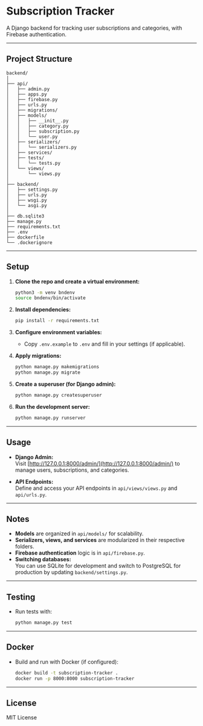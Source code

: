 # Subscription Tracker

A Django backend for tracking user subscriptions and categories, with Firebase authentication.

---

## Project Structure

```
backend/
│
├── api/
│   ├── admin.py
│   ├── apps.py
│   ├── firebase.py
│   ├── urls.py
│   ├── migrations/
│   ├── models/
│   │   ├── __init__.py
│   │   ├── category.py
│   │   ├── subscription.py
│   │   └── user.py
│   ├── serializers/
│   │   └── serializers.py
│   ├── services/
│   ├── tests/
│   │   └── tests.py
│   └── views/
│       └── views.py
│
├── backend/
│   ├── settings.py
│   ├── urls.py
│   ├── wsgi.py
│   └── asgi.py
│
├── db.sqlite3
├── manage.py
├── requirements.txt
├── .env
├── dockerfile
└── .dockerignore
```

---

## Setup

1. **Clone the repo and create a virtual environment:**
    ```sh
    python3 -m venv bndenv
    source bndenv/bin/activate
    ```

2. **Install dependencies:**
    ```sh
    pip install -r requirements.txt
    ```

3. **Configure environment variables:**
    - Copy `.env.example` to `.env` and fill in your settings (if applicable).

4. **Apply migrations:**
    ```sh
    python manage.py makemigrations
    python manage.py migrate
    ```

5. **Create a superuser (for Django admin):**
    ```sh
    python manage.py createsuperuser
    ```

6. **Run the development server:**
    ```sh
    python manage.py runserver
    ```

---

## Usage

- **Django Admin:**  
  Visit [http://127.0.0.1:8000/admin/](http://127.0.0.1:8000/admin/) to manage users, subscriptions, and categories.

- **API Endpoints:**  
  Define and access your API endpoints in `api/views/views.py` and `api/urls.py`.

---

## Notes

- **Models** are organized in `api/models/` for scalability.
- **Serializers, views, and services** are modularized in their respective folders.
- **Firebase authentication** logic is in `api/firebase.py`.
- **Switching databases:**  
  You can use SQLite for development and switch to PostgreSQL for production by updating `backend/settings.py`.

---

## Testing

- Run tests with:
    ```sh
    python manage.py test
    ```

---

## Docker

- Build and run with Docker (if configured):
    ```sh
    docker build -t subscription-tracker .
    docker run -p 8000:8000 subscription-tracker
    ```

---

## License

MIT License